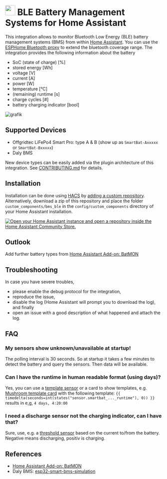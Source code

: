 # <img src="https://github.com/patman15/BLE_BMS-HA/assets/14628713/0ee84af9-300a-4a26-a098-26954a46ec36" width="32" height="32"> BLE Battery Management Systems for Home Assistant

This integration allows to monitor Bluetooth Low Energy (BLE) battery management systems (BMS) from within [Home Assistant](https://www.home-assistant.io/). You can use the [ESPHome Bluetooth proxy](https://esphome.io/components/bluetooth_proxy) to extend the bluetooth coverage range. The integration provides the following information about the battery

- SoC (state of charge) [%]
- stored energy [Wh]
- voltage [V]
- current [A]
- power [W]
- temperature [°C]
- (remaining) runtime [s]
- charge cycles [#]
- battery charging indicator [bool]

![grafik](https://github.com/patman15/BLE_BMS-HA/assets/14628713/99088715-fa2d-4d3d-90a5-967a8bf08305)

## Supported Devices
- Offgridtec LiFePo4 Smart Pro: type A & B (show up as `SmartBat-Axxxxx` or `SmartBat-Bxxxxx`)
- Daly BMS

New device types can be easily added via the plugin architecture of this integration. See [CONTRIBUTING.md](./CONTRIBUTING.md) for details.

## Installation
Installation can be done using [HACS](https://hacs.xyz/) by [adding a custom repository](https://hacs.xyz/docs/faq/custom_repositories/). Alternatively, download a zip of this repository and place the folder `custom_components/bms_ble` in the `config/custom_components` directory of your Home Assistant installation.

[![Open your Home Assistant instance and open a repository inside the Home Assistant Community Store.](https://my.home-assistant.io/badges/hacs_repository.svg)](https://my.home-assistant.io/redirect/hacs_repository/?owner=patman15&repository=BLE_BMS-HA&category=Integration)

## Outlook
Add further battery types from [Home Assistant Add-on: BatMON](https://github.com/fl4p/batmon-ha)

## Troubleshooting
In case you have severe troubles,

- please enable the debug protocol for the integration,
- reproduce the issue,
- disable the log (Home Assistant will prompt you to download the log), and finally
- open an issue with a good description of what happened and attach the log.

## FAQ
### My sensors show unknown/unavailable at startup!
The polling interval is 30 seconds. So at startup it takes a few minutes to detect the battery and query the sensors. Then data will be available.

### Can I have the runtime in human readable format (using days)?
Yes, you can use a [template sensor](https://my.home-assistant.io/redirect/config_flow_start?domain=template) or a card to show templates, e.g. [Mushroom template card](https://github.com/piitaya/lovelace-mushroom) with the following template:
`{{ timedelta(seconds=int(states("sensor.smartbat_..._runtime"), 0)) }}` results in e,g, `4 days, 4:20:00`

### I need a discharge sensor not the charging indicator, can I have that?
Sure, use, e.g. a [threshold sensor](https://my.home-assistant.io/redirect/config_flow_start/?domain=threshold) based on the current to/from the battery. Negative means discharging, positiv is charging.

## References
- [Home Assistant Add-on: BatMON](https://github.com/fl4p/batmon-ha)
- Daly BMS: [esp32-smart-bms-simulation](https://github.com/roccotsi2/esp32-smart-bms-simulation)
